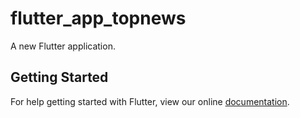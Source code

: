 # flutter_app_topnews

A new Flutter application.

## Getting Started

For help getting started with Flutter, view our online
[documentation](https://flutter.io/).
